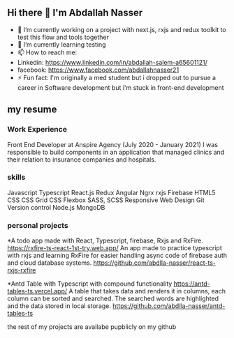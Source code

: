 ## Hi there 👋 I'm Abdallah Nasser

- 🔭 I’m currently working on a project with next.js, rxjs and redux toolkit to test this flow and tools together
- 🌱 I’m currently learning testing
- 📫 How to reach me: 
- Linkedin: https://www.linkedin.com/in/abdallah-salem-a65601121/
- facebook: https://www.facebook.com/abdallahnasser21
- ⚡ Fun fact: I'm originally a med student but i dropped out to pursue a career in Software development but i'm stuck in front-end development


## my resume
### Work Experience 
Front End Developer at Anspire Agency (July 2020 - January 2021)
I was responsible to build components in an application that managed clinics and their relation to insurance companies and hospitals.

### skills
Javascript
Typescript
React.js
Redux
Angular
Ngrx
rxjs
Firebase
HTML5
CSS
CSS Grid
CSS Flexbox
SASS, SCSS
Responsive Web Design
Git Version control
Node.js
MongoDB

### personal projects
*A todo app made with React, Typescript, firebase, Rxjs and RxFire.
https://rxfire-ts-react-1st-try.web.app/
An app made to practice typescript with rxjs and learning RxFire for easier handling async code of firebase auth and cloud database systems.
https://github.com/abdlla-nasser/react-ts-rxjs-rxfire

*Antd Table with Typescript with compound functionality
https://antd-tables-ts.vercel.app/
A table that takes data and renders it in columns, each column can be sorted and searched. The searched words are highlighted and the data stored in local storage. 
https://github.com/abdlla-nasser/antd-tables-ts

the rest of my projects are availabe pupblicly on my github


 


